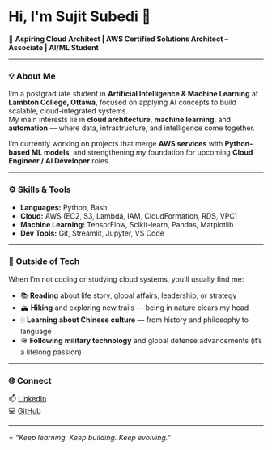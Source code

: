 # Hi, I'm Sujit Subedi 👋  

🚀 **Aspiring Cloud Architect | AWS Certified Solutions Architect – Associate | AI/ML Student**

---

### 💡 About Me  
I’m a postgraduate student in **Artificial Intelligence & Machine Learning** at **Lambton College, Ottawa**, focused on applying AI concepts to build scalable, cloud-integrated systems.  
My main interests lie in **cloud architecture**, **machine learning**, and **automation** — where data, infrastructure, and intelligence come together.  

I’m currently working on projects that merge **AWS services** with **Python-based ML models**, and strengthening my foundation for upcoming **Cloud Engineer / AI Developer** roles.  

---

### ⚙️ Skills & Tools  
- **Languages:** Python, Bash  
- **Cloud:** AWS (EC2, S3, Lambda, IAM, CloudFormation, RDS, VPC)  
- **Machine Learning:** TensorFlow, Scikit-learn, Pandas, Matplotlib  
- **Dev Tools:** Git, Streamlit, Jupyter, VS Code  

---

### 🌱 Outside of Tech  
When I’m not coding or studying cloud systems, you’ll usually find me:  
- 📚 **Reading** about life story, global affairs, leadership, or strategy
- 🏔️ **Hiking** and exploring new trails — being in nature clears my head  
- 🀄 **Learning about Chinese culture** — from history and philosophy to language  
- 🪖 **Following military technology** and global defense advancements (it’s a lifelong passion)

---

### 🌐 Connect  
📫 [LinkedIn](https://www.linkedin.com/in/sujit-subedi/)  
💻 [GitHub](https://github.com/Subedi-Sujit)

---

⭐ *“Keep learning. Keep building. Keep evolving.”*
